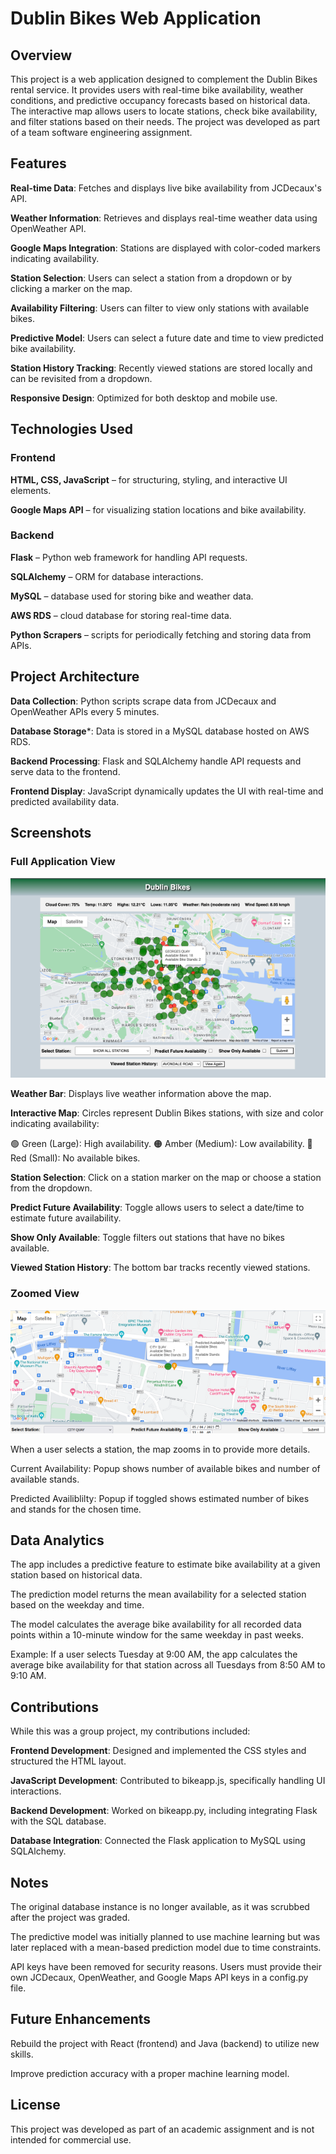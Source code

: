 # Dublin Bikes Web Application

## Overview

This project is a web application designed to complement the Dublin Bikes rental service. It provides users with real-time bike availability, weather conditions, and predictive occupancy forecasts based on historical data. The interactive map allows users to locate stations, check bike availability, and filter stations based on their needs. The project was developed as part of a team software engineering assignment.

## Features

**Real-time Data**: Fetches and displays live bike availability from JCDecaux's API.

**Weather Information**: Retrieves and displays real-time weather data using OpenWeather API.

**Google Maps Integration**: Stations are displayed with color-coded markers indicating availability.

**Station Selection**: Users can select a station from a dropdown or by clicking a marker on the map.

**Availability Filtering**: Users can filter to view only stations with available bikes.

**Predictive Model**: Users can select a future date and time to view predicted bike availability.

**Station History Tracking**: Recently viewed stations are stored locally and can be revisited from a dropdown.

**Responsive Design**: Optimized for both desktop and mobile use.

## Technologies Used

### Frontend

**HTML, CSS, JavaScript** – for structuring, styling, and interactive UI elements.

**Google Maps API** – for visualizing station locations and bike availability.

### Backend

**Flask** – Python web framework for handling API requests.

**SQLAlchemy** – ORM for database interactions.

**MySQL** – database used for storing bike and weather data.

**AWS RDS** – cloud database for storing real-time data.

**Python Scrapers** – scripts for periodically fetching and storing data from APIs.

## Project Architecture

**Data Collection**: Python scripts scrape data from JCDecaux and OpenWeather APIs every 5 minutes.

**Database Storage***: Data is stored in a MySQL database hosted on AWS RDS.

**Backend Processing**: Flask and SQLAlchemy handle API requests and serve data to the frontend.

**Frontend Display**: JavaScript dynamically updates the UI with real-time and predicted availability data.

## Screenshots

### Full Application View

![Full App View](screenshots/Full_View.png)

**Weather Bar**: Displays live weather information above the map.

**Interactive Map**: Circles represent Dublin Bikes stations, with size and color indicating availability:

🟢 Green (Large): High availability.
🟠 Amber (Medium): Low availability.
🔴 Red (Small): No available bikes.

**Station Selection**: Click on a station marker on the map or choose a station from the dropdown.

**Predict Future Availability**: Toggle allows users to select a date/time to estimate future availability.

**Show Only Available**: Toggle filters out stations that have no bikes available.

**Viewed Station History**: The bottom bar tracks recently viewed stations.

### Zoomed View

![Zoomed View](screenshots/Zoomed_View.png)

When a user selects a station, the map zooms in to provide more details.

Current Availability: Popup shows number of available bikes and number of available stands.

Predicted Availiblilty: Popup if toggled shows estimated number of bikes and stands for the chosen time.

## Data Analytics

The app includes a predictive feature to estimate bike availability at a given station based on historical data.

The prediction model returns the mean availability for a selected station based on the weekday and time.

The model calculates the average bike availability for all recorded data points within a 10-minute window for the same weekday in past weeks.

Example: If a user selects Tuesday at 9:00 AM, the app calculates the average bike availability for that station across all Tuesdays from 8:50 AM to 9:10 AM.

## Contributions

While this was a group project, my contributions included:

**Frontend Development**: Designed and implemented the CSS styles and structured the HTML layout.

**JavaScript Development**: Contributed to bikeapp.js, specifically handling UI interactions.

**Backend Development**: Worked on bikeapp.py, including integrating Flask with the SQL database.

**Database Integration**: Connected the Flask application to MySQL using SQLAlchemy.

## Notes

The original database instance is no longer available, as it was scrubbed after the project was graded.

The predictive model was initially planned to use machine learning but was later replaced with a mean-based prediction model due to time constraints.

API keys have been removed for security reasons. Users must provide their own JCDecaux, OpenWeather, and Google Maps API keys in a config.py file.

## Future Enhancements

Rebuild the project with React (frontend) and Java (backend) to utilize new skills.

Improve prediction accuracy with a proper machine learning model.

## License

This project was developed as part of an academic assignment and is not intended for commercial use.